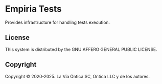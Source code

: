 ﻿# Empiria Tests

Provides infrastructure for handling tests execution.

## License

This system is distributed by the GNU AFFERO GENERAL PUBLIC LICENSE.

## Copyright

Copyright © 2020-2025. La Vía Óntica SC, Ontica LLC y de los autores.
